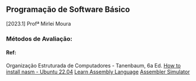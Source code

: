 ## Programação de Software Básico
[2023.1] Profª Mirlei Moura 

### Métodos de Avaliação: 

#### Ref: 
Organização Estruturada de Computadores - Tanenbaum, 6a Ed.
[How to install nasm - Ubuntu 22.04](https://installati.one/install-nasm-ubuntu-22-04/)
[Learn Assembly Language](https://asmtutor.com/#)
[Assembler Simulator](https://schweigi.github.io/assembler-simulator/)
